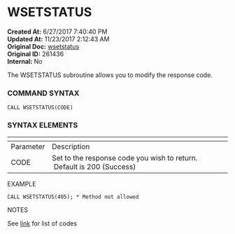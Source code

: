 # WSETSTATUS

<PageHeader />

**Created At:** 6/27/2017 7:40:40 PM  
**Updated At:** 11/23/2017 2:12:43 AM  
**Original Doc:** [wsetstatus](https://docs.zumasys.com/36566-mv-connect-api/wsetstatus)  
**Original ID:** 261436  
**Internal:** No  


The WSETSTATUS subroutine allows you to modify the response code.

### **COMMAND SYNTAX**

```
CALL WSETSTATUS(CODE)
```

### **SYNTAX ELEMENTS**


| <!----> | <!----> |
| --- | --- |
| Parameter | Description |
| CODE | Set to the response code you wish to return.  Default is 200 (Success) |


EXAMPLE

```
CALL WSETSTATUS(405); * Method not allowed
```

NOTES

See [link](https://en.wikipedia.org/wiki/List_of_HTTP_status_codes) for list of codes

